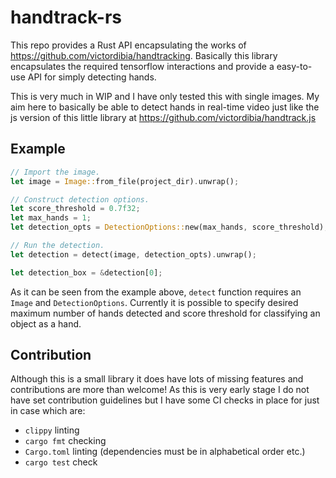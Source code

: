 # handtrack-rs

This repo provides a Rust API encapsulating the works of https://github.com/victordibia/handtracking. Basically this library encapsulates the required tensorflow interactions and provide a easy-to-use API for simply detecting hands. 

This is very much in WIP and I have only tested this with single images. My aim here to basically be able to detect hands in real-time video just like the js version of this little library at https://github.com/victordibia/handtrack.js

## Example

```rust
// Import the image.
let image = Image::from_file(project_dir).unwrap();

// Construct detection options.
let score_threshold = 0.7f32;
let max_hands = 1;
let detection_opts = DetectionOptions::new(max_hands, score_threshold);

// Run the detection.
let detection = detect(image, detection_opts).unwrap();

let detection_box = &detection[0];
```

As it can be seen from the example above, `detect` function requires an `Image` and `DetectionOptions`. Currently it is possible to specify desired maximum number of hands detected and score threshold for classifying an object as a hand.

## Contribution

Although this is a small library it does have lots of missing features and contributions are more than welcome! As this is very early stage I do not have set contribution guidelines but I have some CI checks in place for just in case which are:

- `clippy` linting
- `cargo fmt` checking
- `Cargo.toml` linting (dependencies must be in alphabetical order etc.)
- `cargo test` check
